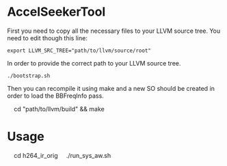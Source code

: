 # AccelSeekerTool

First you need to copy all the necessary files to your LLVM source tree. You need to edit though this line: 

    export LLVM_SRC_TREE="path/to/llvm/source/root"

In order to provide the correct path to your LLVM source tree. 
 

    ./bootstrap.sh


Then you can recompile it using make and a new SO should be created in order to load the BBFreqInfo
pass.

    cd "path/to/llvm/build" && make

# Usage

    cd h264_ir_orig
    ./run_sys_aw.sh
